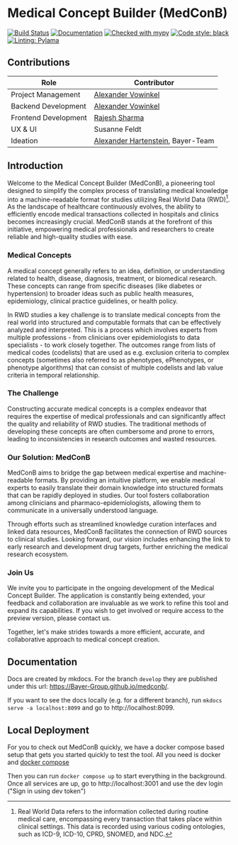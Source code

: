 # Medical Concept Builder (MedConB)

[![Build Status](https://github.com/Bayer-Group/medconb/actions/workflows/docker-build-deploy.yml/badge.svg)](https://github.com/Bayer-Group/medconb/actions/workflows/docker-build-deploy.yml)
[![Documentation](https://img.shields.io/badge/Documentation-526CFE?logo=MaterialForMkDocs&logoColor=white)](https://bayer-group.github.io/medconb/)
[![Checked with mypy](https://www.mypy-lang.org/static/mypy_badge.svg)](https://mypy-lang.org/)
[![Code style: black](https://img.shields.io/badge/code%20style-black-000000.svg)](https://github.com/psf/black)
[![Linting: Pylama](https://img.shields.io/badge/colinting-PyLama-000000.svg)](https://github.com/klen/pylama)

## Contributions

| **Role**                | **Contributor**                                                   |
|-------------------------|-------------------------------------------------------------------|
| Project Management      | [Alexander Vowinkel](https://github.com/kaktus42)                 |
| Backend Development     | [Alexander Vowinkel](https://github.com/kaktus42)                 |
| Frontend Development    | [Rajesh Sharma](https://github.com/broncha)                       |
| UX & UI                 | Susanne Feldt                                                     |
| Ideation                | [Alexander Hartenstein](https://github.com/a-hartens), Bayer-Team |

## Introduction

Welcome to the Medical Concept Builder (MedConB), a pioneering tool designed to simplify the complex process of translating medical knowledge into a machine-readable format for studies utilizing Real World Data (RWD)[^1]. As the landscape of healthcare continuously evolves, the ability to efficiently encode medical transactions collected in hospitals and clinics becomes increasingly crucial. MedConB stands at the forefront of this initiative, empowering medical professionals and researchers to create reliable and high-quality studies with ease.

[^1]: Real World Data refers to the information collected during routine medical care, encompassing every transaction that takes place within clinical settings. This data is recorded using various coding ontologies, such as ICD-9, ICD-10, CPRD, SNOMED, and NDC.

### Medical Concepts

A medical concept generally refers to an idea, definition, or understanding related to health, disease, diagnosis, treatment, or biomedical research. These concepts can range from specific diseases (like diabetes or hypertension) to broader ideas such as public health measures, epidemiology, clinical practice guidelines, or health policy.

In RWD studies a key challenge is to translate medical concepts from the real world into structured and computable formats that can be effectively analyzed and interpreted. This is a process which involves experts from multiple professions - from clinicians over epidemiologists to data specialists - to work closely together. The outcomes range from lists of medical codes (codelists) that are used as e.g. exclusion criteria to complex concepts (sometimes also referred to as phenotypes, ePhenotypes, or phenotype algorithms) that can consist of multiple codelists and lab value criteria in temporal relationship.

### The Challenge

Constructing accurate medical concepts is a complex endeavor that requires the expertise of medical professionals and can significantly affect the quality and reliability of RWD studies. The traditional methods of developing these concepts are often cumbersome and prone to errors, leading to inconsistencies in research outcomes and wasted resources.

### Our Solution: MedConB

MedConB aims to bridge the gap between medical expertise and machine-readable formats. By providing an intuitive platform, we enable medical experts to easily translate their domain knowledge into structured formats that can be rapidly deployed in studies. Our tool fosters collaboration among clinicians and pharmaco-epidemiologists, allowing them to communicate in a universally understood language.

Through efforts such as streamlined knowledge curation interfaces and linked data resources, MedConB facilitates the connection of RWD sources to clinical studies. Looking forward, our vision includes enhancing the link to early research and development drug targets, further enriching the medical research ecosystem.

### Join Us

We invite you to participate in the ongoing development of the Medical Concept Builder. The application is constantly being extended, your feedback and collaboration are invaluable as we work to refine this tool and expand its capabilities. If you wish to get involved or require access to the preview version, please contact us.

Together, let's make strides towards a more efficient, accurate, and collaborative approach to medical concept creation.

## Documentation

Docs are created by mkdocs. For the branch `develop` they are published under this url: https://Bayer-Group.github.io/medconb/.

If you want to see the docs locally (e.g. for a different branch), run `mkdocs serve -a localhost:8099` and go to http://localhost:8099.

## Local Deployment

For you to check out MedConB quickly, we have a docker compose based setup that gets you started quickly
to test the tool. All you need is docker and [docker compose](https://docs.docker.com/compose/)

Then you can run `docker compose up` to start everything in the background. Once all services are up,
go to http://localhost:3001 and use the dev login ("Sign in using dev token")
